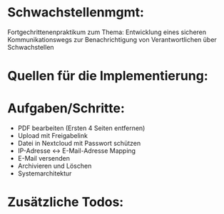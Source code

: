 # Schwachstellenmgmt:
Fortgechrittenenpraktikum zum Thema: Entwicklung eines sicheren Kommunikationswegs zur Benachrichtigung von Verantwortlichen über Schwachstellen

# Quellen für die Implementierung: 

# Aufgaben/Schritte:
- PDF bearbeiten (Ersten 4 Seiten entfernen)
- Upload mit Freigabelink 
- Datei in Nextcloud mit Passwort schützen
- IP-Adresse <-> E-Mail-Adresse Mapping
- E-Mail versenden 
- Archivieren und Löschen 
- Systemarchitektur

# Zusätzliche Todos:
